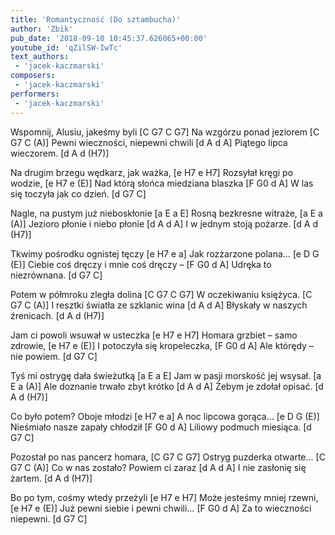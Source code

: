 ```yaml
---
title: 'Romantyczność (Do sztambucha)'
author: 'Zbik'
pub_date: '2018-09-10 10:45:37.626065+00:00'
youtube_id: 'qZilSW-IwTc'
text_authors:
 - 'jacek-kaczmarski'
composers:
 - 'jacek-kaczmarski'
performers:
 - 'jacek-kaczmarski'
---
```


Wspomnij, Alusiu, jakeśmy byli [C G7 C G7]
Na wzgórzu ponad jeziorem [C G7 C (A)]
Pewni wieczności, niepewni chwili [d A d A]
Piątego lipca wieczorem. [d A d (H7)]

Na drugim brzegu wędkarz, jak ważka, [e H7 e H7]
Rozsyłał kręgi po wodzie, [e H7 e (E)]
Nad którą słońca miedziana blaszka [F G0 d A]
W las się toczyła jak co dzień. [d G7 C]

Nagle, na pustym już nieboskłonie [a E a E]
Rosną bezkresne witraże, [a E a (A)]
Jezioro płonie i niebo płonie [d A d A]
I w jednym stoją pożarze. [d A d (H7)]

Tkwimy pośrodku ognistej tęczy [e H7 e a]
Jak rozżarzone polana… [e D G (E)]
Ciebie coś dręczy i mnie coś dręczy – [F G0 d A]
Udręka to niezrównana. [d G7 C]

Potem w półmroku zległa dolina [C G7 C G7]
W oczekiwaniu księżyca. [C G7 C (A)]
I resztki światła ze szklanic wina [d A d A]
Błyskały w naszych źrenicach. [d A d (H7)]

Jam ci powoli wsuwał w usteczka [e H7 e H7]
Homara grzbiet – samo zdrowie, [e H7 e (E)]
I potoczyła się kropeleczka, [F G0 d A]
Ale którędy – nie powiem. [d G7 C]

Tyś mi ostrygę dała świeżutką [a E a E]
Jam w pasji morskość jej wsysał. [a E a (A)]
Ale doznanie trwało zbyt krótko [d A d A]
Żebym je zdołał opisać. [d A d (H7)]

Co było potem? Oboje młodzi [e H7 e a]
A noc lipcowa gorąca… [e D G (E)]
Nieśmiało nasze zapały chłodził [F G0 d A]
Liliowy podmuch miesiąca. [d G7 C]

Pozostał po nas pancerz homara, [C G7 C G7]
Ostryg puzderka otwarte… [C G7 C (A)]
Co w nas zostało? Powiem ci zaraz [d A d A]
I nie zasłonię się żartem. [d A d (H7)]

Bo po tym, cośmy wtedy przeżyli [e H7 e H7]
Może jesteśmy mniej rzewni, [e H7 e (E)]
Już pewni siebie i pewni chwili… [F G0 d A]
Za to wieczności niepewni. [d G7 C]